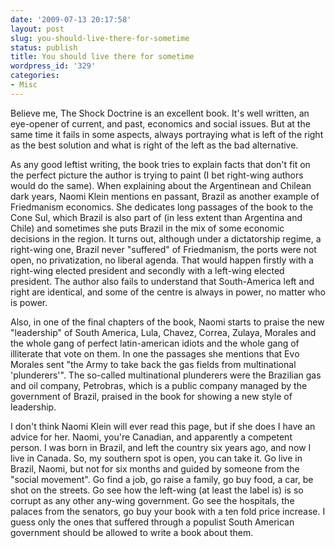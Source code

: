 ```yaml
---
date: '2009-07-13 20:17:58'
layout: post
slug: you-should-live-there-for-sometime
status: publish
title: You should live there for sometime
wordpress_id: '329'
categories:
- Misc
---
```


Believe me, The Shock Doctrine is an excellent book. It's well written, an eye-opener of current, and past, economics and social issues. But at the same time it fails in some aspects, always portraying what is left of the right as the best solution and what is right of the left as the bad alternative.

As any good leftist writing, the book tries to explain facts that don't fit on the perfect picture the author is trying to paint (I bet right-wing authors would do the same). When explaining about the Argentinean and Chilean dark years, Naomi Klein mentions en passant, Brazil as another example of Friedmanism economics. She dedicates long passages of the book to the Cone Sul, which Brazil is also part of (in less extent than Argentina and Chile) and sometimes she puts Brazil in the mix of some economic decisions in the region. It turns out, although under a dictatorship regime, a right-wing one, Brazil never "suffered" of Friedmanism, the ports were not open, no privatization, no liberal agenda. That would happen firstly with a right-wing elected president and secondly with a left-wing elected president. The author also fails to understand that South-America left and right are identical, and some of the centre is always in power, no matter who is power.

Also, in one of the final chapters of the book, Naomi starts to praise the new "leadership" of South America, Lula, Chavez, Correa, Zulaya, Morales and the whole gang of perfect latin-american idiots and the whole gang of illiterate that vote on them. In one the passages she mentions that Evo Morales sent "the Army to take back the gas fields from multinational 'plunderers'". The so-called multinational plunderers were the Brazilian gas and oil company, Petrobras, which is a public company managed by the government of Brazil, praised in the book for showing a new style of leadership.

I don't think Naomi Klein will ever read this page, but if she does I have an advice for her. Naomi, you're Canadian, and apparently a competent person. I was born in Brazil, and left the country six years ago, and now I live in Canada. So, my southern spot is open, you can take it. Go live in Brazil, Naomi, but not for six months and guided by someone from the "social movement". Go find a job, go raise a family, go buy food, a car, be shot on the streets. Go see how the left-wing (at least the label is) is so corrupt as any other any-wing government. Go see the hospitals, the palaces from the senators, go buy your book with a ten fold price increase. I guess only the ones that suffered through a populist South American government should be allowed to write a book about them.



 
